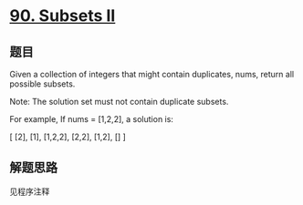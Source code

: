 # [90. Subsets II](https://leetcode.com/problems/subsets-ii/)

## 题目
Given a collection of integers that might contain duplicates, nums, return all possible subsets.

Note: The solution set must not contain duplicate subsets.


For example,
If nums = [1,2,2], a solution is:


[
  [2],
  [1],
  [1,2,2],
  [2,2],
  [1,2],
  []
]

## 解题思路

见程序注释
